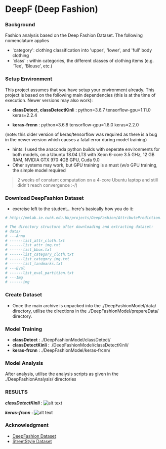 # DeepF (Deep Fashion)

### Background
Fashion analysis based on the Deep Fashion Dataset.  The following nomenclature applies
- 'category':  clothing classification into 'upper', 'lower', and 'full' body clothing
- 'class'   :  within categories, the different classes of clothing items (e.g. 'Tee', 'Blouse', etc.)

### Setup Environment

This project assumes that you have setup your environment already. This project is based on the
following main dependencies (this is at the time of execution.  Newer versions may also work):
- **classDetect**, **classDetectKinli** : 
   python=3.6.7
   tensorflow-gpu=1.11.0
   keras=2.2.4

- **keras-frcnn** :
   python=3.6.8
   tensorflow-gpu=1.8.0
   keras=2.2.0

(note:  this older version of keras/tensorflow was required as there is a bug in the newer version
which causes a fatal error during model training)

- hints:  I used the anaconda python builds with seperate environments for both models,
 on a Ubuntu 18.04 LTS with Xeon 6-core 3.5 GHz, 12 GB RAM, NVIDIA GTX 970 4GB GPU, Cuda 9.0
- Other systems may work, but GPU training is a must (w/o GPU training, the simple model required
 > 2 weeks of constant computation on a 4-core Ubuntu laptop and still didn't reach convergence :-/)    

### Download DeepFashion Dataset 
- exercise left to the student... here's basically how you do it:
```sh
# http://mmlab.ie.cuhk.edu.hk/projects/DeepFashion/AttributePrediction.html

# The directory structure after downloading and extracting dataset:
# data/
# ---Anno
# ------list_attr_cloth.txt
# ------list_attr_img.txt
# ------list_bbox.txt
# ------list_category_cloth.txt
# ------list_category_img.txt
# ------list_landmarks.txt
# ---Eval
# ------list_eval_partition.txt
# ---Img
# ------img
```

### Create Dataset
-  Once the main archive is unpacked into the ./DeepFashionModel/data/ directory, utilise the directions
 in the ./DeepFashionModel/prepareData/ directory.

### Model Training

- **classDetect**      : ./DeepFashionModel/classDetect/
- **classDetectKinli** : ./DeepFashionModel/classDetectKinli/
- **keras-frcnn**      : ./DeepFashionModel/keras-frcnn/

### Model Analysis

After analysis, utilise the analysis scripts as given in the ./DeepFashionAnalysis/ directories



### RESULTS
***classDetectKinli*** :
![alt text](https://raw.githubusercontent.com/RexBarker/DeepF/blob/master/Results/DeepFashionResult.png "DeepFashion datset")

***keras-frcnn***      :
![alt text](https://raw.githubusercontent.com/RexBarker/DeepF/blob/master/Results/StreetStyleResult.png "StreetStyle datset")


### Acknowledgment
- [DeepFashion Dataset](http://mmlab.ie.cuhk.edu.hk/projects/DeepFashion.html)
- [StreetStyle Dataset](http://streetstyle.cs.cornell.edu/index.html)
